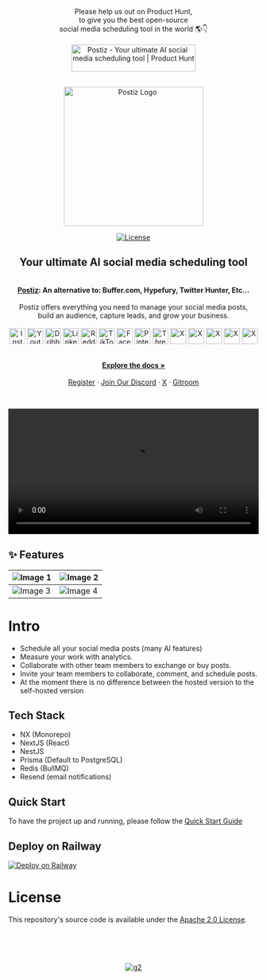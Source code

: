 <p align="center">
  Please help us out on Product Hunt,<br />to give you the best open-source<br />social media scheduling tool in the world 🌎👇 <br /><br />
<a href="https://www.producthunt.com/posts/postiz?embed=true&utm_source=badge-featured&utm_medium=badge&utm_souce=badge-postiz" target="_blank"><img src="https://api.producthunt.com/widgets/embed-image/v1/featured.svg?post_id=606350&theme=light" alt="Postiz - Your&#0032;ultimate&#0032;AI&#0032;social&#0032;media&#0032;scheduling&#0032;tool&#0032; | Product Hunt" style="width: 250px; height: 54px;" width="250" height="54" /></a>
  <br /><br />
</p>

<p align="center">
  <a href="https://postiz.com" target="_blank">
  <picture>
    <source media="(prefers-color-scheme: dark)" srcset="https://github.com/user-attachments/assets/765e9d72-3ee7-4a56-9d59-a2c9befe2311">
    <img alt="Postiz Logo" src="https://github.com/user-attachments/assets/f0d30d70-dddb-4142-8876-e9aa6ed1cb99" width="280"/>
  </picture>
  </a>
</p>


<p align="center">
<a href="https://opensource.org/licenses/Apache-2.0">
  <img src="https://img.shields.io/badge/License-Apache%202.0-blue.svg" alt="License">
</a>
</p>

<div align="center">
  <strong>
  <h2>Your ultimate AI social media scheduling tool</h2><br />
  <a href="https://postiz.com">Postiz</a>: An alternative to: Buffer.com, Hypefury, Twitter Hunter, Etc...<br /><br />
  </strong>
  Postiz offers everything you need to manage your social media posts,<br />build an audience, capture leads, and grow your business.
</div>


<div class="flex" align="center">
  <br />
  <img alt="Instagram" src="https://postiz.com/svgs/socials/Instagram.svg" width="32">
  <img alt="Youtube" src="https://postiz.com/svgs/socials/Youtube.svg" width="32">
  <img alt="Dribbble" src="https://postiz.com/svgs/socials/Dribbble.svg" width="32">
  <img alt="Linkedin" src="https://postiz.com/svgs/socials/Linkedin.svg" width="32">
  <img alt="Reddit" src="https://postiz.com/svgs/socials/Reddit.svg" width="32">
  <img alt="TikTok" src="https://postiz.com/svgs/socials/TikTok.svg" width="32">
  <img alt="Facebook" src="https://postiz.com/svgs/socials/Facebook.svg" width="32">
  <img alt="Pinterest" src="https://postiz.com/svgs/socials/Pinterest.svg" width="32">
  <img alt="Threads" src="https://postiz.com/svgs/socials/Threads.svg" width="32">
  <img alt="X" src="https://postiz.com/svgs/socials/X.svg" width="32">
  <img alt="X" src="https://postiz.com/svgs/socials/Slack.svg" width="32">
  <img alt="X" src="https://postiz.com/svgs/socials/Discord.svg" width="32">
  <img alt="X" src="https://postiz.com/svgs/socials/Mastodon.svg" width="32">
  <img alt="X" src="https://postiz.com/svgs/socials/Bluesky.svg" width="32">
</div>

<p align="center">
  <br />
  <a href="https://docs.postiz.com" rel="dofollow"><strong>Explore the docs »</strong></a>
  <br />

  <br/>
    <a href="https://platform.postiz.com">Register</a>
    ·
    <a href="https://discord.postiz.com">Join Our Discord</a>
    ·
    <a href="https://twitter.com/nevodavid">X</a>
    ·
    <a href="https://gitroom.com">Gitroom</a>
  </p>

<br />

<p align="center">
  <video src="https://github.com/user-attachments/assets/05436a01-19c8-4827-b57f-05a5e7637a67" width="100%" />
</p>

## ✨ Features

| ![Image 1](https://github.com/user-attachments/assets/a27ee220-beb7-4c7e-8c1b-2c44301f82ef) | ![Image 2](https://github.com/user-attachments/assets/eb5f5f15-ed90-47fc-811c-03ccba6fa8a2) |
|--------------------------------|--------------------------------|
| ![Image 3](https://github.com/user-attachments/assets/d51786ee-ddd8-4ef8-8138-5192e9cfe7c3) | ![Image 4](https://github.com/user-attachments/assets/91f83c89-22f6-43d6-b7aa-d2d3378289fb) |

# Intro

- Schedule all your social media posts (many AI features)
- Measure your work with analytics.
- Collaborate with other team members to exchange or buy posts.
- Invite your team members to collaborate, comment, and schedule posts.
- At the moment there is no difference between the hosted version to the self-hosted version

## Tech Stack

- NX (Monorepo)
- NextJS (React)
- NestJS
- Prisma (Default to PostgreSQL)
- Redis (BullMQ)
- Resend (email notifications)

## Quick Start
To have the project up and running, please follow the [Quick Start Guide](https://docs.postiz.com/quickstart)

## Deploy on Railway

[![Deploy on Railway](https://railway.app/button.svg)](https://railway.app/template/postiz)

##


# License

This repository's source code is available under the [Apache 2.0 License](LICENSE).

<br /><br /><br />

<p align="center">
  <a href="https://www.g2.com/products/postiz/take_survey" target="blank"><img alt="g2" src="https://github.com/user-attachments/assets/892cb74c-0b49-4589-b2f5-fbdbf7a98f66" /></a>
</p>


